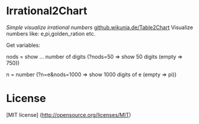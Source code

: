 Irrational2Chart
=======
*Simple visualize irrational numbers* 
[github.wikunia.de/Table2Chart](http://github.wikunia.de/Irrational2Chart)
Visualize numbers like: e,pi,golden_ration etc. 

Get variables:

nods = show ... number of digits (?nods=50 => show 50 digits (empty => 750))

n = number (?n=e&nods=1000 => show 1000 digits of e (empty => pi))

License
======
[MIT license] (http://opensource.org/licenses/MIT)



